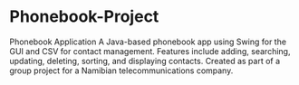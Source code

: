 # Phonebook-Project
Phonebook Application A Java-based phonebook app using Swing for the GUI and CSV for contact management. Features include adding, searching, updating, deleting, sorting, and displaying contacts. Created as part of a group project for a Namibian telecommunications company.
